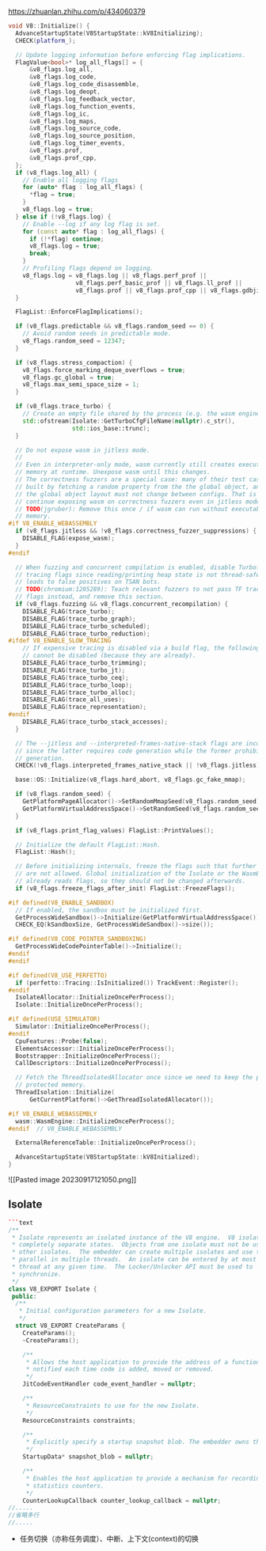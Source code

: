 https://zhuanlan.zhihu.com/p/434060379

```c++
void V8::Initialize() {
  AdvanceStartupState(V8StartupState::kV8Initializing);
  CHECK(platform_);

  // Update logging information before enforcing flag implications.
  FlagValue<bool>* log_all_flags[] = {
      &v8_flags.log_all,
      &v8_flags.log_code,
      &v8_flags.log_code_disassemble,
      &v8_flags.log_deopt,
      &v8_flags.log_feedback_vector,
      &v8_flags.log_function_events,
      &v8_flags.log_ic,
      &v8_flags.log_maps,
      &v8_flags.log_source_code,
      &v8_flags.log_source_position,
      &v8_flags.log_timer_events,
      &v8_flags.prof,
      &v8_flags.prof_cpp,
  };
  if (v8_flags.log_all) {
    // Enable all logging flags
    for (auto* flag : log_all_flags) {
      *flag = true;
    }
    v8_flags.log = true;
  } else if (!v8_flags.log) {
    // Enable --log if any log flag is set.
    for (const auto* flag : log_all_flags) {
      if (!*flag) continue;
      v8_flags.log = true;
      break;
    }
    // Profiling flags depend on logging.
    v8_flags.log = v8_flags.log || v8_flags.perf_prof ||
                   v8_flags.perf_basic_prof || v8_flags.ll_prof ||
                   v8_flags.prof || v8_flags.prof_cpp || v8_flags.gdbjit;
  }

  FlagList::EnforceFlagImplications();

  if (v8_flags.predictable && v8_flags.random_seed == 0) {
    // Avoid random seeds in predictable mode.
    v8_flags.random_seed = 12347;
  }

  if (v8_flags.stress_compaction) {
    v8_flags.force_marking_deque_overflows = true;
    v8_flags.gc_global = true;
    v8_flags.max_semi_space_size = 1;
  }

  if (v8_flags.trace_turbo) {
    // Create an empty file shared by the process (e.g. the wasm engine).
    std::ofstream(Isolate::GetTurboCfgFileName(nullptr).c_str(),
                  std::ios_base::trunc);
  }

  // Do not expose wasm in jitless mode.
  //
  // Even in interpreter-only mode, wasm currently still creates executable
  // memory at runtime. Unexpose wasm until this changes.
  // The correctness fuzzers are a special case: many of their test cases are
  // built by fetching a random property from the the global object, and thus
  // the global object layout must not change between configs. That is why we
  // continue exposing wasm on correctness fuzzers even in jitless mode.
  // TODO(jgruber): Remove this once / if wasm can run without executable
  // memory.
#if V8_ENABLE_WEBASSEMBLY
  if (v8_flags.jitless && !v8_flags.correctness_fuzzer_suppressions) {
    DISABLE_FLAG(expose_wasm);
  }
#endif

  // When fuzzing and concurrent compilation is enabled, disable Turbofan
  // tracing flags since reading/printing heap state is not thread-safe and
  // leads to false positives on TSAN bots.
  // TODO(chromium:1205289): Teach relevant fuzzers to not pass TF tracing
  // flags instead, and remove this section.
  if (v8_flags.fuzzing && v8_flags.concurrent_recompilation) {
    DISABLE_FLAG(trace_turbo);
    DISABLE_FLAG(trace_turbo_graph);
    DISABLE_FLAG(trace_turbo_scheduled);
    DISABLE_FLAG(trace_turbo_reduction);
#ifdef V8_ENABLE_SLOW_TRACING
    // If expensive tracing is disabled via a build flag, the following flags
    // cannot be disabled (because they are already).
    DISABLE_FLAG(trace_turbo_trimming);
    DISABLE_FLAG(trace_turbo_jt);
    DISABLE_FLAG(trace_turbo_ceq);
    DISABLE_FLAG(trace_turbo_loop);
    DISABLE_FLAG(trace_turbo_alloc);
    DISABLE_FLAG(trace_all_uses);
    DISABLE_FLAG(trace_representation);
#endif
    DISABLE_FLAG(trace_turbo_stack_accesses);
  }

  // The --jitless and --interpreted-frames-native-stack flags are incompatible
  // since the latter requires code generation while the former prohibits code
  // generation.
  CHECK(!v8_flags.interpreted_frames_native_stack || !v8_flags.jitless);

  base::OS::Initialize(v8_flags.hard_abort, v8_flags.gc_fake_mmap);

  if (v8_flags.random_seed) {
    GetPlatformPageAllocator()->SetRandomMmapSeed(v8_flags.random_seed);
    GetPlatformVirtualAddressSpace()->SetRandomSeed(v8_flags.random_seed);
  }

  if (v8_flags.print_flag_values) FlagList::PrintValues();

  // Initialize the default FlagList::Hash.
  FlagList::Hash();

  // Before initializing internals, freeze the flags such that further changes
  // are not allowed. Global initialization of the Isolate or the WasmEngine
  // already reads flags, so they should not be changed afterwards.
  if (v8_flags.freeze_flags_after_init) FlagList::FreezeFlags();

#if defined(V8_ENABLE_SANDBOX)
  // If enabled, the sandbox must be initialized first.
  GetProcessWideSandbox()->Initialize(GetPlatformVirtualAddressSpace());
  CHECK_EQ(kSandboxSize, GetProcessWideSandbox()->size());

#if defined(V8_CODE_POINTER_SANDBOXING)
  GetProcessWideCodePointerTable()->Initialize();
#endif
#endif

#if defined(V8_USE_PERFETTO)
  if (perfetto::Tracing::IsInitialized()) TrackEvent::Register();
#endif
  IsolateAllocator::InitializeOncePerProcess();
  Isolate::InitializeOncePerProcess();

#if defined(USE_SIMULATOR)
  Simulator::InitializeOncePerProcess();
#endif
  CpuFeatures::Probe(false);
  ElementsAccessor::InitializeOncePerProcess();
  Bootstrapper::InitializeOncePerProcess();
  CallDescriptors::InitializeOncePerProcess();

  // Fetch the ThreadIsolatedAllocator once since we need to keep the pointer in
  // protected memory.
  ThreadIsolation::Initialize(
      GetCurrentPlatform()->GetThreadIsolatedAllocator());

#if V8_ENABLE_WEBASSEMBLY
  wasm::WasmEngine::InitializeOncePerProcess();
#endif  // V8_ENABLE_WEBASSEMBLY

  ExternalReferenceTable::InitializeOncePerProcess();

  AdvanceStartupState(V8StartupState::kV8Initialized);
}
```

![[Pasted image 20230917121050.png]]


## Isolate

```c++
```text
/**
 * Isolate represents an isolated instance of the V8 engine.  V8 isolates have
 * completely separate states.  Objects from one isolate must not be used in
 * other isolates.  The embedder can create multiple isolates and use them in
 * parallel in multiple threads.  An isolate can be entered by at most one
 * thread at any given time.  The Locker/Unlocker API must be used to
 * synchronize.
 */
class V8_EXPORT Isolate {
 public:
  /**
   * Initial configuration parameters for a new Isolate.
   */
  struct V8_EXPORT CreateParams {
    CreateParams();
    ~CreateParams();

    /**
     * Allows the host application to provide the address of a function that is
     * notified each time code is added, moved or removed.
     */
    JitCodeEventHandler code_event_handler = nullptr;

    /**
     * ResourceConstraints to use for the new Isolate.
     */
    ResourceConstraints constraints;

    /**
     * Explicitly specify a startup snapshot blob. The embedder owns the blob.
     */
    StartupData* snapshot_blob = nullptr;

    /**
     * Enables the host application to provide a mechanism for recording
     * statistics counters.
     */
    CounterLookupCallback counter_lookup_callback = nullptr;
//.....
//省略多行
//.....
```

- 任务切换（亦称任务调度）、中断、上下文(context)的切换